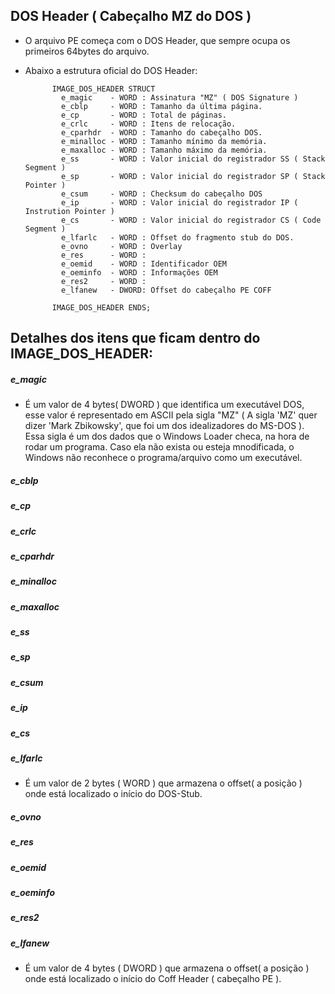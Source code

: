 ## DOS Header ( Cabeçalho MZ do DOS )

- O arquivo PE começa com o DOS Header, que sempre ocupa os primeiros 64bytes do arquivo.
- Abaixo a estrutura oficial do DOS Header:

			IMAGE_DOS_HEADER STRUCT
			  e_magic    - WORD : Assinatura "MZ" ( DOS Signature )
			  e_cblp     - WORD : Tamanho da última página.
			  e_cp       - WORD : Total de páginas.
			  e_crlc     - WORD : Itens de relocação.
			  e_cparhdr  - WORD : Tamanho do cabeçalho DOS.
			  e_minalloc - WORD : Tamanho mínimo da memória.
			  e_maxalloc - WORD : Tamanho máximo da memória.
			  e_ss       - WORD : Valor inicial do registrador SS ( Stack Segment )
			  e_sp       - WORD : Valor inicial do registrador SP ( Stack Pointer )
			  e_csum     - WORD : Checksum do cabeçalho DOS
			  e_ip       - WORD : Valor inicial do registrador IP ( Instrution Pointer )
			  e_cs       - WORD : Valor inicial do registrador CS ( Code Segment )
			  e_lfarlc   - WORD : Offset do fragmento stub do DOS.
			  e_ovno     - WORD : Overlay
			  e_res      - WORD : 
			  e_oemid    - WORD : Identificador OEM
			  e_oeminfo  - WORD : Informações OEM
			  e_res2     - WORD : 
			  e_lfanew   - DWORD: Offset do cabeçalho PE COFF

			IMAGE_DOS_HEADER ENDS;


Detalhes dos itens que ficam dentro do IMAGE_DOS_HEADER:
--------------------------------------------------------


##### e_magic

- É um valor de 4 bytes( DWORD ) que identifica um executável DOS, esse valor é representado em ASCII pela sigla "MZ" ( A sigla 'MZ' quer dizer 'Mark Zbikowsky', que foi um dos idealizadores do MS-DOS ). Essa sigla é um dos dados que o Windows Loader checa, na hora de rodar um programa. Caso ela não exista ou esteja mnodificada, o Windows não reconhece o programa/arquivo como um executável.

##### e_cblp

##### e_cp

##### e_crlc

##### e_cparhdr

##### e_minalloc

##### e_maxalloc

##### e_ss

##### e_sp

##### e_csum

##### e_ip

##### e_cs

##### e_lfarlc

- É um valor de 2 bytes ( WORD ) que armazena o offset( a posição ) onde está localizado o início do DOS-Stub. 

##### e_ovno

##### e_res

##### e_oemid

##### e_oeminfo

##### e_res2

##### e_lfanew

- É um valor de 4 bytes ( DWORD ) que armazena o offset( a posição ) onde está localizado o início do Coff Header ( cabeçalho PE ).